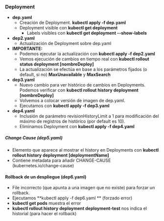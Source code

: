 
### Deployment

- **dep.yaml**
	- Creación de Deployment. **kubectl apply -f dep.yaml**
	- Deployment visible con **kubectl get deployment**
		- Labels visibles con **kubectl get deployment --show-labels**
- **dep2.yaml**
	- Actualización de Deployment sobre dep.yaml
- **IMPORTANTE:**
	- Podemos ejecutar la actualización con **kubectl apply -f dep2.yaml**
	- Vemos ejecución de cambios en tiempo real con **kubectl rollout status deployment [nombreDeploy]**
	- La actualización se efectúa en base a los parámetros fijados (o default, si no) **MaxUnavailable** y **MaxSearch**
- **dep3.yaml**
	- Nuevo cambio para ver histórico de cambios en Deployments. Podemos verificar con **kubectl rollout history deployment [nombreDeploy]**
	- Volvemos a colocar versión de imagen de dep.yaml.
	- Ejecutamos con **kubectl apply -f dep3.yaml**
- **dep4.yaml**
	- Inclusión de parámetro revisionHistoryLimit a 1 para modificación del máximo de registros de histórico (por default es 10).
	- Eliminamos Deployment con **kubectl apply -f dep4.yaml**


##### Change Cause (dep5.yaml)

- Elemento que aparece al mostrar el history en Deployments con **kubectl rollout history deployment [deploymentName]**
- Contiene metadata para añadir CHANGE-CAUSE (kubernetes.io/change-cause)


#### Rollback de un despliegue (dep6.yaml)

- File incorrecto (que apunta a una imagen que no existe) para forzar un rollback.
- Ejecutamos **kubectl apply -f dep6.yaml ** (forzado error)
- **kubectl get pods** muestra el error
- **kubectl rollout history deployment deployment-test** nos indica el historial (para hacer el rollback)
